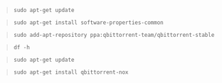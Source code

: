 >`sudo apt-get update`

>`sudo apt-get install software-properties-common`

>`sudo add-apt-repository ppa:qbittorrent-team/qbittorrent-stable`

>`df -h`

>`sudo apt-get update`

>`sudo apt-get install qbittorrent-nox`
